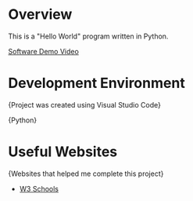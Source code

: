# Overview

This is a "Hello World" program written in Python. 

[Software Demo Video](http://youtube.link.goes.here)

# Development Environment

{Project was created using Visual Studio Code}

{Python}

# Useful Websites

{Websites that helped me complete this project}
* [W3 Schools](https://www.w3schools.com/python/default.asp)